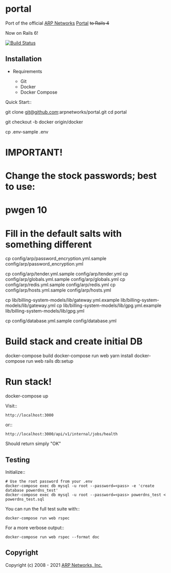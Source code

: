 # portal
Port of the official [ARP Networks](https://arpnetworks.com) [Portal](https://portal.arpnetworks.com) ~~to Rails 4~~

Now on Rails 6!

[![Build Status](https://travis-ci.org/arpnetworks/portal.svg?branch=master)](https://travis-ci.org/arpnetworks/portal)

Installation
------------

* Requirements

  - Git
  - Docker
  - Docker Compose

Quick Start::

  git clone git@github.com:arpnetworks/portal.git
  cd portal

  git checkout -b docker origin/docker

  cp .env-sample .env

  # IMPORTANT!
  # Change the stock passwords; best to use:
  #
  #   pwgen 10

  # Fill in the default salts with something different
  cp config/arp/password_encryption.yml.sample config/arp/password_encryption.yml

  cp config/arp/tender.yml.sample config/arp/tender.yml
  cp config/arp/globals.yml.sample config/arp/globals.yml
  cp config/arp/redis.yml.sample config/arp/redis.yml
  cp config/arp/hosts.yml.sample config/arp/hosts.yml

  cp lib/billing-system-models/lib/gateway.yml.example lib/billing-system-models/lib/gateway.yml
  cp lib/billing-system-models/lib/gpg.yml.example lib/billing-system-models/lib/gpg.yml

  cp config/database.yml.sample config/database.yml

  # Build stack and create initial DB
  docker-compose build
  docker-compose run web yarn install
  docker-compose run web rails db:setup

  # Run stack!
  docker-compose up

  Visit::

    http://localhost:3000

  or::

    http://localhost:3000/api/v1/internal/jobs/health

  Should return simply "OK"

Testing
-------

  Initialize::

    # Use the root password from your .env
    docker-compose exec db mysql -u root --password=<pass> -e 'create database powerdns_test'
    docker-compose exec db mysql -u root --password=<pass> powerdns_test < powerdns_test.sql

  You can run the full test suite with::

    docker-compose run web rspec

  For a more verbose output::

    docker-compose run web rspec --format doc

Copyright
---------

Copyright (c) 2008 - 2021 [ARP Networks, Inc.](https://arpnetworks.com)


